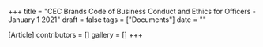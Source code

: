 +++
title = "CEC Brands Code of Business Conduct and Ethics for Officers - January 1 2021"
draft = false
tags = ["Documents"]
date = ""

[Article]
contributors = []
gallery = []
+++